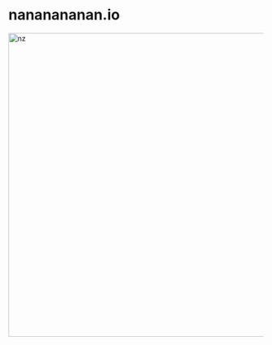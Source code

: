 # nananananan.io


<img src="https://i.ibb.co/6tCrPD6/image-downloader-1654443961039.gif" alt="nz" width="600"/>
